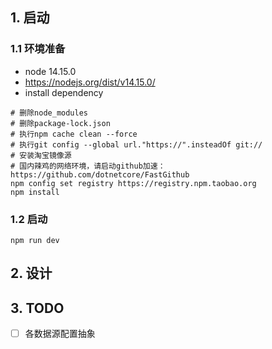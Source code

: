 ## 1. 启动
### 1.1 环境准备
- node 14.15.0
- https://nodejs.org/dist/v14.15.0/
- install dependency
```SHELL
# 删除node_modules
# 删除package-lock.json
# 执行npm cache clean --force
# 执行git config --global url."https://".insteadOf git://
# 安装淘宝镜像源
# 国内辣鸡的网络环境，请启动github加速：https://github.com/dotnetcore/FastGithub
npm config set registry https://registry.npm.taobao.org
npm install
```
###

### 1.2 启动
```SHELL
npm run dev
```





## 2. 设计



## 3. TODO
-[ ] 各数据源配置抽象 